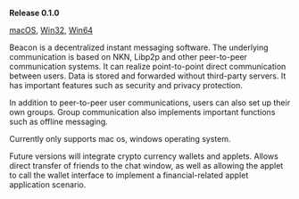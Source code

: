 __Release 0.1.0__

[macOS](https://github.com/ArturoLAnderson/beacon/releases/download/0.1.0/beacon-darwin-x64.zip), 
[Win32](https://github.com/ArturoLAnderson/beacon/releases/download/0.1.0/beacon-win32-ia32.zip), 
[Win64](https://github.com/ArturoLAnderson/beacon/releases/download/0.1.0/beacon-win32-x64.zip)

Beacon is a decentralized instant messaging software. The underlying communication is based on NKN, Libp2p and other peer-to-peer communication systems. It can realize point-to-point direct communication between users. Data is stored and forwarded without third-party servers. It has important features such as security and privacy protection.

In addition to peer-to-peer user communications, users can also set up their own groups. Group communication also implements important functions such as offline messaging.

Currently only supports mac os, windows operating system.

Future versions will integrate crypto currency wallets and applets. Allows direct transfer of friends to the chat window, as well as allowing the applet to call the wallet interface to implement a financial-related applet application scenario.
